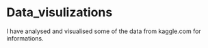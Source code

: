 # Data_visulizations
I have analysed and visualised some of the data from kaggle.com for informations.
